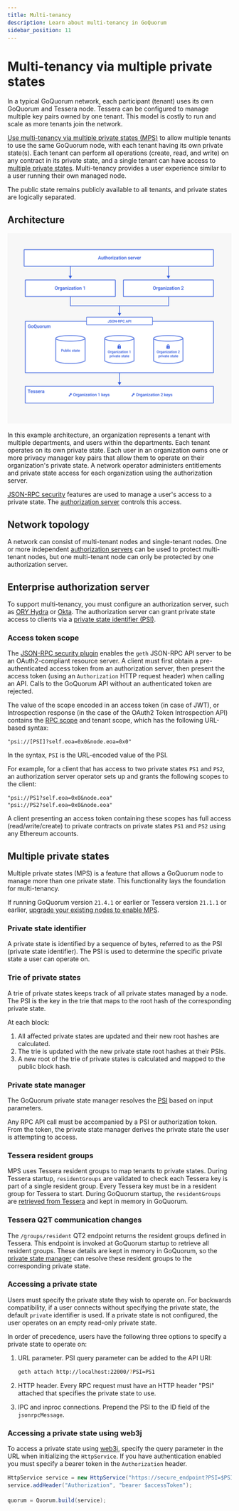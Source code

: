```yaml
---
title: Multi-tenancy
description: Learn about multi-tenancy in GoQuorum
sidebar_position: 11
---
```


# Multi-tenancy via multiple private states

In a typical GoQuorum network, each participant (tenant) uses its own GoQuorum and Tessera node. Tessera can be configured to manage multiple key pairs owned by one tenant. This model is costly to run and scale as more tenants join the network.

[Use multi-tenancy via multiple private states (MPS)](../configure-and-manage/manage/multi-tenancy/multi-tenancy.md) to allow multiple tenants to use the same GoQuorum node, with each tenant having its own private state(s). Each tenant can perform all operations (create, read, and write) on any contract in its private state, and a single tenant can have access to [multiple private states](#multiple-private-states). Multi-tenancy provides a user experience similar to a user running their own managed node.

The public state remains publicly available to all tenants, and private states are logically separated.

## Architecture

![Multi-tenancy](../images/Multi-tenancy.png)

In this example architecture, an organization represents a tenant with multiple departments, and users within the departments. Each tenant operates on its own private state. Each user in an organization owns one or more privacy manager key pairs that allow them to operate on their organization's private state. A network operator administers entitlements and private state access for each organization using the authorization server.

[JSON-RPC security](../develop/json-rpc-apis.md) features are used to manage a user's access to a private state. The [authorization server](#enterprise-authorization-server) controls this access.

## Network topology

A network can consist of multi-tenant nodes and single-tenant nodes. One or more independent [authorization servers](#enterprise-authorization-server) can be used to protect multi-tenant nodes, but one multi-tenant node can only be protected by one authorization server.

## Enterprise authorization server

To support multi-tenancy, you must configure an authorization server, such as [ORY Hydra](https://github.com/ory/hydra) or [Okta](https://developer.okta.com/). The authorization server can grant private state access to clients via a [private state identifier (PSI)](#private-state-identifier).

### Access token scope

The [JSON-RPC security plugin](../develop/json-rpc-apis.md) enables the `geth` JSON-RPC API server to be an OAuth2-compliant resource server. A client must first obtain a pre-authenticated access token from an authorization server, then present the access token (using an `Authorization` HTTP request header) when calling an API. Calls to the GoQuorum API without an authenticated token are rejected.

The value of the scope encoded in an access token (in case of JWT), or Introspection response (in the case of the OAuth2 Token Introspection API) contains the [RPC scope](../reference/plugins/security.md#oauth2-scopes) and tenant scope, which has the following URL-based syntax:

```text
"psi://[PSI]?self.eoa=0x0&node.eoa=0x0"
```

In the syntax, `PSI` is the URL-encoded value of the PSI.

For example, for a client that has access to two private states `PS1` and `PS2`, an authorization server operator sets up and grants the following scopes to the client:

```text
"psi://PS1?self.eoa=0x0&node.eoa"
"psi://PS2?self.eoa=0x0&node.eoa"
```

A client presenting an access token containing these scopes has full access (read/write/create) to private contracts on private states `PS1` and `PS2` using any Ethereum accounts.

## Multiple private states

Multiple private states (MPS) is a feature that allows a GoQuorum node to manage more than one private state. This functionality lays the foundation for multi-tenancy.

If running GoQuorum version `21.4.1` or earlier or Tessera version `21.1.1` or earlier, [upgrade your existing nodes to enable MPS](../configure-and-manage/manage/multi-tenancy/migration.md).

### Private state identifier

A private state is identified by a sequence of bytes, referred to as the PSI (private state identifier). The PSI is used to determine the specific private state a user can operate on.

### Trie of private states

A trie of private states keeps track of all private states managed by a node. The PSI is the key in the trie that maps to the root hash of the corresponding private state.

At each block:

1. All affected private states are updated and their new root hashes are calculated.
1. The trie is updated with the new private state root hashes at their PSIs.
1. A new root of the trie of private states is calculated and mapped to the public block hash.

### Private state manager

The GoQuorum private state manager resolves the [PSI](#private-state-identifier) based on input parameters.

Any RPC API call must be accompanied by a PSI or authorization token. From the token, the private state manager derives the private state the user is attempting to access.

### Tessera resident groups

MPS uses Tessera resident groups to map tenants to private states. During Tessera startup, `residentGroups` are validated to check each Tessera key is part of a single resident group. Every Tessera key must be in a resident group for Tessera to start. During GoQuorum startup, the `residentGroups` are [retrieved from Tessera](#tessera-q2t-communication-changes) and kept in memory in GoQuorum.

### Tessera Q2T communication changes

The `/groups/resident` QT2 endpoint returns the resident groups defined in Tessera. This endpoint is invoked at GoQuorum startup to retrieve all resident groups. These details are kept in memory in GoQuorum, so the [private state manager](#private-state-manager) can resolve these resident groups to the corresponding private state.

### Accessing a private state

Users must specify the private state they wish to operate on. For backwards compatibility, if a user connects without specifying the private state, the default `private` identifier is used. If a private state is not configured, the user operates on an empty read-only private state.

In order of precedence, users have the following three options to specify a private state to operate on:

1. URL parameter. PSI query parameter can be added to the API URI:

   ```bash
   geth attach http://localhost:22000/?PSI=PS1
   ```

1. HTTP header. Every RPC request must have an HTTP header "PSI" attached that specifies the private state to use.

1. IPC and inproc connections. Prepend the PSI to the ID field of the `jsonrpcMessage`.

### Accessing a private state using web3j

To access a private state using [web3j](https://github.com/web3j/web3j), specify the query parameter in the URL when initializing the `HttpService`. If you have authentication enabled you must specify a bearer token in the `Authorization` header.

```java
HttpService service = new HttpService("https://secure_endpoint?PSI=$PSI");
service.addHeader("Authorization", "bearer $accessToken");

quorum = Quorum.build(service);
```
